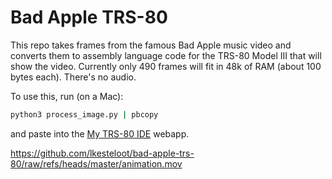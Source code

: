# Bad Apple TRS-80

This repo takes frames from the famous Bad Apple music video
and converts them to assembly language code for the TRS-80
Model III that will show the video. Currently only 490 frames
will fit in 48k of RAM (about 100 bytes each). There's no audio.

To use this, run (on a Mac):

```sh
python3 process_image.py | pbcopy
```

and paste into the [My TRS-80 IDE](https://www.my-trs-80.com/ide/)
webapp.

https://github.com/lkesteloot/bad-apple-trs-80/raw/refs/heads/master/animation.mov
